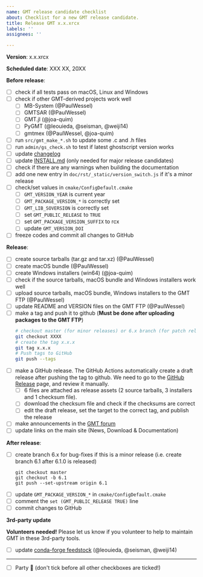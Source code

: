 ```yaml
---
name: GMT release candidate checklist
about: Checklist for a new GMT release candidate.
title: Release GMT x.x.xrcx
labels: ''
assignees: ''

---
```


**Version**:  x.x.xrcx

**Scheduled date**: XXX XX, 20XX

**Before release**:

- [ ] check if all tests pass on macOS, Linux and Windows
- [ ] check if other GMT-derived projects work well
	- [ ] MB-System (@PaulWessel)
	- [ ] GMTSAR (@PaulWessel)
	- [ ] GMT.jl (@joa-quim)
	- [ ] PyGMT (@leouieda, @seisman, @weiji14)
	- [ ] gmtmex (@PaulWessel, @joa-quim)
- [ ] run `src/gmt_make_*.sh` to update some .c and .h files
- [ ] run `admin/gs_check.sh` to test if latest ghostscript version works
- [ ] update [changelog](/doc/rst/source/changes.rst)
- [ ] update [INSTALL.md](/INSTALL.md) (only needed for major release candidates)
- [ ] check if there are any warnings when building the documentation
- [ ] add one new entry in `doc/rst/_static/version_switch.js` if it's a minor release
- [ ] check/set values in `cmake/ConfigDefault.cmake`
    - [ ] `GMT_VERSION_YEAR` is current year
    - [ ] `GMT_PACKAGE_VERSION_*` is correctly set
    - [ ] `GMT_LIB_SOVERSION` is correctly set
    - [ ] set `GMT_PUBLIC_RELEASE` to `TRUE`
    - [ ] set `GMT_PACKAGE_VERSION_SUFFIX` to rcx
    - [ ] update `GMT_VERSION_DOI`
- [ ] freeze codes and commit all changes to GitHub

**Release**:

- [ ] create source tarballs (tar.gz and tar.xz) (@PaulWessel)
- [ ] create macOS bundle (@PaulWessel)
- [ ] create Windows installers (win64) (@joa-quim)
- [ ] check if the source tarballs, macOS bundle and Windows installers work well
- [ ] upload source tarballs, macOS bundle, Windows installers to the GMT FTP (@PaulWessel)
- [ ] update README and VERSION files on the GMT FTP (@PaulWessel)
- [ ] make a tag and push it to github (**Must be done after uploading packages to the GMT FTP**)
    ```bash
    # checkout master (for minor releases) or 6.x branch (for patch releases)
    git checkout XXXX
    # create the tag x.x.x
    git tag x.x.x
    # Push tags to GitHub
    git push --tags
    ```
- [ ] make a GitHub release.
  The GitHub Actions automatically create a draft release after pushing the tag to github.
  We need to go to the [GitHub Release](https://github.com/GenericMappingTools/gmt/releases) page, and review it manually.
  - [ ] 6 files are attached as release assets (2 source tarballs, 3 installers and 1 checksum file).
  - [ ] download the checksum file and check if the checksums are correct
  - [ ] edit the draft release, set the target to the correct tag, and publish the release
- [ ] make announcements in the [GMT forum](https://forum.generic-mapping-tools.org/)
- [ ] update links on the main site (News, Download & Documentation)

**After release**:

- [ ] create branch 6.x for bug-fixes if this is a minor release (i.e. create branch 6.1 after 6.1.0 is released)
  ```
  git checkout master
  git checkout -b 6.1
  git push --set-upstream origin 6.1
  ```
- [ ] update `GMT_PACKAGE_VERSION_*` in `cmake/ConfigDefault.cmake`
- [ ] comment the `set (GMT_PUBLIC_RELEASE TRUE)` line
- [ ] commit changes to GitHub

**3rd-party update**

**Volunteers needed!** Please let us know if you volunteer to help to maintain GMT in these 3rd-party tools.

- [ ] update [conda-forge feedstock](https://github.com/conda-forge/gmt-feedstock) (@leouieda, @seisman, @weiji14)

---

- [ ] Party :tada: (don't tick before all other checkboxes are ticked!)
